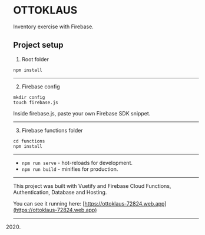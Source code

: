 # OTTOKLAUS

Inventory exercise with Firebase.

## Project setup

1. Root folder
```
npm install
```
---

2. Firebase config

```
mkdir config
touch firebase.js
```
Inside firebase.js, paste your own Firebase SDK snippet.

---

3. Firebase functions folder

```
cd functions
npm install
```

---

* `npm run serve` - hot-reloads for development.
* `npm run build` - minifies for production.

---

This project was built with Vuetify and Firebase Cloud Functions, Authentication, Database and Hosting.
 
You can see it running here: [https://ottoklaus-72824.web.app](https://ottoklaus-72824.web.app)

---
2020.
